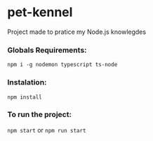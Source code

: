 # pet-kennel
Project made to pratice my Node.js knowlegdes

### Globals Requirements:
`npm i -g nodemon typescript ts-node`

### Instalation:
`npm install`

### To run the project:
`npm start` or `npm run start`